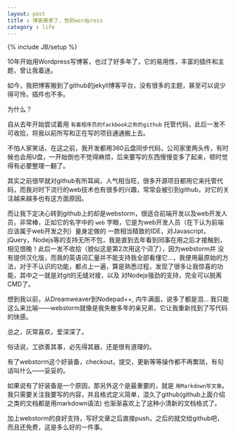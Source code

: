 ```yaml
---
layout: post
title : 博客搬家了，告别wordpress
category : life
---
```

{% include JB/setup %}

10年开始用Wordpress写博客，也过了好多年了，它的易用性，丰富的插件和主题，曾让我着迷。

如今，我把博客搬到了github的jekyll博客平台，没有很多的主题，甚至可以说少得可怜，插件也不多。

为什么？

自从去年开始尝试着用 `有着程序员的fackbook之称的github` 托管代码，此后一发不可收拾，将我以前所写和正在写的项目通通搬上去。

不怕人家笑话，在这之前，我开发都用360云盘同步代码，公司家里两头传，有时候也会用U盘，一开始倒也不觉得麻烦，后来要写的东西慢慢变多了起来，顿时觉得有必要整理一翻了。

其实之前很早就对github有所耳闻，人气相当旺，很多开源项目都用它来托管代码，而我对时下流行的web技术也有很多的兴趣，常常会被引到github，对它的关注越来越多也有这方面原因。

而让我下定决心转到github上的却是webstorm，很适合前端开发以及web开发人员，非常棒，正如它的名字中的 `web` 字眼，它是为web开发人员（在下认为前端应该属于web开发之列）量身定做的
一款相当精致的IDE，对Javascript，jQuery，Nodejs等的支持无所不包，我是直到去年看到同事在用之后才接触到，相见恨晚！此后一发不收拾（貌似这是第2次用这个词了），因为webstorm并
没有提供汉化版，而我的英语词汇量并不能支持我全部看懂它...，我便用最原始的方法，对于不认识的功能，都点上一遍，算是熟悉过程，发现了很多让我惊喜的功能，其中之一就是对git的无缝对接，以及
对Nodejs强劲的支持，完全可以脱离CMD了。

想到我以前，从Dreamweaver到Nodepad++, 内牛满面，说多了都是泪... 我只能这么来比喻——webstorm就像是我失散多年的亲兄弟，它让我重新找到了写代码的快感。

总之，灰常喜欢，爱深深了。

俗话说，工欲善其事，必先得其器，还是很有道理的。

有了webstorm这个好装备，checkout，提交，更新等等操作都不再繁琐，有句话叫什么——妥妥的。

如果说有了好装备是一个原因，那另外这个是最重要的，就是 `用Markdown写文章`。我只需要关注我要写的内容，并且格式定义简单，混久了github(github上面介绍之类的文档都是用markdown语法)
也渐渐喜欢上了这种小清新的文档格式了。

加上webstorm的良好支持，写好文章之后直接push，之后的就交给github吧，而且还免费，这是多么好的一件事。